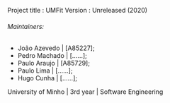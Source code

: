 Project title : UMFit
Version       : Unreleased (2020)

###### Maintainers:

- João Azevedo 	 | [A85227];
- Pedro Machado  | [......];
- Paulo Araujo   | [A85729];
- Paulo Lima     | [......];
- Hugo Cunha     | [......];

University of Minho | 3rd year | Software Engineering
